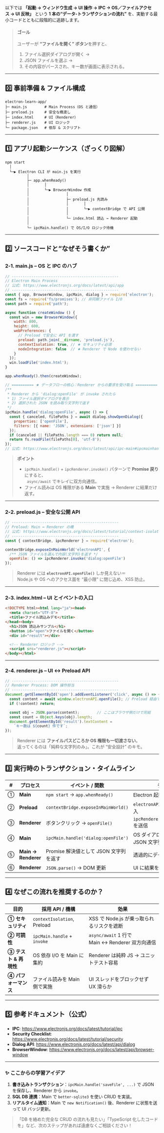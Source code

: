 以下では **「起動 → ウィンドウ生成 → UI 操作 → IPC → OS／ファイルアクセス → UI 反映」** という **1 本の“データ‑トランザクションの流れ”** を、実動する最小コードとともに段階的に追跡します。  
> #### ゴール  
> ユーザーが **“ファイルを開く” ボタン**を押すと、  
> 1. ファイル選択ダイアログが開く →  
> 2. JSON ファイルを選ぶ →  
> 3. その内容がパースされ、キー数が画面に表示される。  

---

## 0️⃣ 事前準備 & ファイル構成

```text
electron-learn-app/
├─ main.js        # Main Process（OS と通信）
├─ preload.js     # 安全な橋渡し
├─ index.html     # UI（Renderer）
├─ renderer.js    # UI ロジック
└─ package.json   # 依存 & スクリプト
```

---

## 1️⃣ アプリ起動シーケンス（ざっくり図解）

```text
npm start
  │
  └─▶ Electron CLI が main.js を実行
          │
          ├─ app.whenReady()
          │       │
          │       └─▶ BrowserWindow 作成
          │                 │
          │                 ├─ preload.js 先読み
          │                 │       │
          │                 │       └─▶ contextBridge で API 公開
          │                 │
          │                 └─ index.html 読込 → Renderer 起動
          │
          └─ ipcMain.handle() で OS/I/O ロジック待機
```

---

## 2️⃣ ソースコードと“なぜそう書くか”

### 2‑1. **main.js** – OS と IPC のハブ  
```js
// -------------------------------------------------
// Electron Main Process
// 公式: https://www.electronjs.org/docs/latest/api/app
// -------------------------------------------------
const { app, BrowserWindow, ipcMain, dialog } = require('electron');
const fs = require('fs/promises'); // 非同期ファイル I/O
const path = require('path');

async function createWindow () {
  const win = new BrowserWindow({
    width: 800,
    height: 600,
    webPreferences: {
      // Preload で安全に API を渡す
      preload: path.join(__dirname, 'preload.js'),
      contextIsolation: true, // ★ セキュリティ必須
      nodeIntegration: false  // ★ Renderer で Node を使わせない
    }
  });
  win.loadFile('index.html');
}

app.whenReady().then(createWindow);

// ========== ★ データフローの核心：Renderer からの要求を受け取る ==========
/**
 * Renderer から 'dialog:openFile' が invoke されたら
 * 1) ファイル選択ダイアログを表示
 * 2) 選択された JSON を読み取り文字列で返す
 */
ipcMain.handle('dialog:openFile', async () => {
  const { canceled, filePaths } = await dialog.showOpenDialog({
    properties: ['openFile'],
    filters: [{ name: 'JSON', extensions: ['json'] }]
  });
  if (canceled || filePaths.length === 0) return null;
  return fs.readFile(filePaths[0], 'utf-8');
});
// 公式: https://www.electronjs.org/docs/latest/api/ipc-main#ipcmainhandlechannel-listener
```

> **ポイント**  
> - `ipcMain.handle()` + `ipcRenderer.invoke()` パターンで **Promise 戻り**にすると、  
>   `async/await` でキレイに双方向通信。  
> - ファイル読みは OS 権限がある **Main** で実施 → Renderer に結果だけ返す。

---

### 2‑2. **preload.js** – 安全な公開 API  
```js
// -------------------------------------------------
// Preload: Main ↔ Renderer の橋
// 公式: https://www.electronjs.org/docs/latest/tutorial/context-isolation
// -------------------------------------------------
const { contextBridge, ipcRenderer } = require('electron');

contextBridge.exposeInMainWorld('electronAPI', {
  /** JSON ファイルを選んで内容(文字列)を返す */
  openFile: () => ipcRenderer.invoke('dialog:openFile')
});
```
> Renderer には **`electronAPI.openFile()`** しか見えない＝  
> Node.js や OS へのアクセス面を “最小限” に閉じ込め、XSS 防止。

---

### 2‑3. **index.html** – UI とイベントの入口  

```html
<!DOCTYPE html><html lang="ja"><head>
  <meta charset="UTF-8">
  <title>ファイル読込みデモ</title>
</head><body>
  <h1>JSON 読込みサンプル</h1>
  <button id="open">ファイルを開く</button>
  <div id="result"></div>

  <!-- Renderer ロジック -->
  <script src="renderer.js"></script>
</body></html>
```

---

### 2‑4. **renderer.js** – UI ↔ Preload API  

```js
// -------------------------------------------------
// Renderer Process: DOM 操作担当
// -------------------------------------------------
document.getElementById('open').addEventListener('click', async () => {
  const content = await window.electronAPI.openFile(); // Preload 経由で Main へ
  if (!content) return;

  const obj = JSON.parse(content);        // ここはブラウザ側だけで完結
  const count = Object.keys(obj).length;
  document.getElementById('result').textContent =
    `キー数は ${count} 件です`;
});
```
> Renderer には **ファイルパスどころか OS 権限も一切渡さない**。  
> 返ってくるのは「純粋な文字列のみ」。これが “安全設計” のキモ。

---

## 3️⃣ 実行時のトランザクション・タイムライン

| # | プロセス | イベント / 関数 | データがどう動くか |
|----|-----------|----------------|-------------------|
| ① | **Main** | `npm start` → `app.whenReady()` | Electron 起動 & BrowserWindow 作成 |
| ② | **Preload** | `contextBridge.exposeInMainWorld()` | `electronAPI.openFile` を Renderer に注入 |
| ③ | **Renderer** | ボタンクリック → `openFile()` | `ipcRenderer.invoke('dialog:openFile')` を送信 |
| ④ | **Main** | `ipcMain.handle('dialog:openFile')` | OS ダイアログ → `fs.readFile()` → JSON 文字列取得 |
| ⑤ | **Main → Renderer** | Promise 解決値として JSON 文字列を返す | 透過的にデータ移動（シリアライズ済み） |
| ⑥ | **Renderer** | `JSON.parse()` → DOM 更新 | UI に結果を描画 |

---

## 4️⃣ なぜこの流れを推奨するのか？

| 目的 | 採用 API / 機構 | 効果 |
|------|-----------------|-------|
| **① セキュリティ** | `contextIsolation`, Preload | XSS で Node.js が乗っ取られるリスクを遮断 |
| **② 可読性** | `ipcMain.handle` + `invoke` | `async/await` 1 行で Main ↔ Renderer 双方向通信 |
| **③ テスト & 再現性** | OS 依存 I/O を Main に集約 | Renderer は純粋 JS → ユニットテスト容易 |
| **④ パフォーマンス** | ファイル読みを Main 側で実施 | UI スレッドをブロックせず UX 滑らか |

---

## 5️⃣ 参考ドキュメント（公式）

- **IPC**: <https://www.electronjs.org/docs/latest/tutorial/ipc>  
- **Security Checklist**: <https://www.electronjs.org/docs/latest/tutorial/security>  
- **Dialog API**: <https://www.electronjs.org/docs/latest/api/dialog>  
- **BrowserWindow**: <https://www.electronjs.org/docs/latest/api/browser-window>  

---

### ✨ ここからの学習アイデア

1. **書き込みトランザクション**：`ipcMain.handle('saveFile', ...)` で JSON を保存し、Renderer から `invoke`。  
2. **SQL DB 連携**：Main で `better-sqlite3` を使い CRUD を実装。  
3. **リアルタイム通知**：Main で `new Notification()` 後、Renderer に状態を送って UI バッジ更新。  

> 「DB を絡めた完全な CRUD の流れも見たい」「TypeScript 化したコードを」など、次のステップがあれば遠慮なくご相談ください！